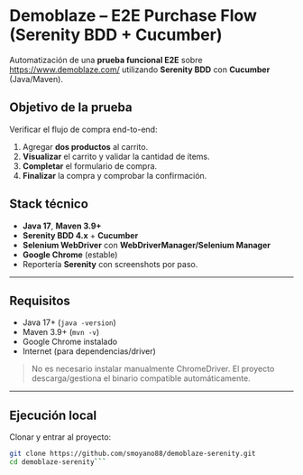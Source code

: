 # Demoblaze – E2E Purchase Flow (Serenity BDD + Cucumber)

Automatización de una **prueba funcional E2E** sobre https://www.demoblaze.com/ utilizando **Serenity BDD** con **Cucumber** (Java/Maven).

## Objetivo de la prueba

Verificar el flujo de compra end-to-end:
1. Agregar **dos productos** al carrito.
2. **Visualizar** el carrito y validar la cantidad de ítems.
3. **Completar** el formulario de compra.
4. **Finalizar** la compra y comprobar la confirmación.

## Stack técnico

- **Java 17**, **Maven 3.9+**
- **Serenity BDD 4.x** + **Cucumber**
- **Selenium WebDriver** con **WebDriverManager/Selenium Manager**
- **Google Chrome** (estable)
- Reportería **Serenity** con screenshots por paso.

---

## Requisitos

- Java 17+ (`java -version`)
- Maven 3.9+ (`mvn -v`)
- Google Chrome instalado
- Internet (para dependencias/driver)

> No es necesario instalar manualmente ChromeDriver. El proyecto descarga/gestiona el binario compatible automáticamente.

---

## Ejecución local

Clonar y entrar al proyecto:
```bash
git clone https://github.com/smoyano88/demoblaze-serenity.git
cd demoblaze-serenity```